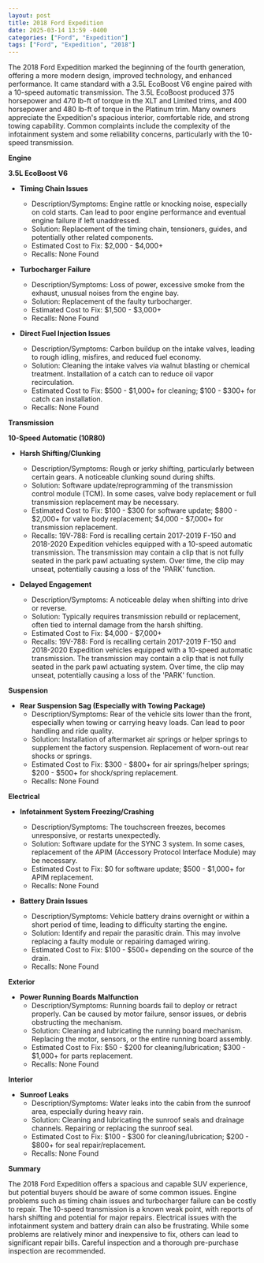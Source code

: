 ```yaml
---
layout: post
title: 2018 Ford Expedition
date: 2025-03-14 13:59 -0400
categories: ["Ford", "Expedition"]
tags: ["Ford", "Expedition", "2018"]
---
```

The 2018 Ford Expedition marked the beginning of the fourth generation, offering a more modern design, improved technology, and enhanced performance. It came standard with a 3.5L EcoBoost V6 engine paired with a 10-speed automatic transmission. The 3.5L EcoBoost produced 375 horsepower and 470 lb-ft of torque in the XLT and Limited trims, and 400 horsepower and 480 lb-ft of torque in the Platinum trim. Many owners appreciate the Expedition's spacious interior, comfortable ride, and strong towing capability. Common complaints include the complexity of the infotainment system and some reliability concerns, particularly with the 10-speed transmission.

**Engine**

**3.5L EcoBoost V6**

*   **Timing Chain Issues**
    *   Description/Symptoms: Engine rattle or knocking noise, especially on cold starts. Can lead to poor engine performance and eventual engine failure if left unaddressed.
    *   Solution: Replacement of the timing chain, tensioners, guides, and potentially other related components.
    *   Estimated Cost to Fix: $2,000 - $4,000+
    *   Recalls: None Found

*   **Turbocharger Failure**
    *   Description/Symptoms: Loss of power, excessive smoke from the exhaust, unusual noises from the engine bay.
    *   Solution: Replacement of the faulty turbocharger.
    *   Estimated Cost to Fix: $1,500 - $3,000+
    *   Recalls: None Found

* **Direct Fuel Injection Issues**
    *   Description/Symptoms: Carbon buildup on the intake valves, leading to rough idling, misfires, and reduced fuel economy.
    *   Solution: Cleaning the intake valves via walnut blasting or chemical treatment. Installation of a catch can to reduce oil vapor recirculation.
    *   Estimated Cost to Fix: $500 - $1,000+ for cleaning; $100 - $300+ for catch can installation.
    *   Recalls: None Found

**Transmission**

**10-Speed Automatic (10R80)**

*   **Harsh Shifting/Clunking**
    *   Description/Symptoms: Rough or jerky shifting, particularly between certain gears. A noticeable clunking sound during shifts.
    *   Solution: Software update/reprogramming of the transmission control module (TCM). In some cases, valve body replacement or full transmission replacement may be necessary.
    *   Estimated Cost to Fix: $100 - $300 for software update; $800 - $2,000+ for valve body replacement; $4,000 - $7,000+ for transmission replacement.
    *   Recalls: 19V-788: Ford is recalling certain 2017-2019 F-150 and 2018-2020 Expedition vehicles equipped with a 10-speed automatic transmission. The transmission may contain a clip that is not fully seated in the park pawl actuating system. Over time, the clip may unseat, potentially causing a loss of the 'PARK' function.

*   **Delayed Engagement**
    *   Description/Symptoms: A noticeable delay when shifting into drive or reverse.
    *   Solution: Typically requires transmission rebuild or replacement, often tied to internal damage from the harsh shifting.
    *   Estimated Cost to Fix: $4,000 - $7,000+
    *   Recalls: 19V-788: Ford is recalling certain 2017-2019 F-150 and 2018-2020 Expedition vehicles equipped with a 10-speed automatic transmission. The transmission may contain a clip that is not fully seated in the park pawl actuating system. Over time, the clip may unseat, potentially causing a loss of the 'PARK' function.

**Suspension**

*   **Rear Suspension Sag (Especially with Towing Package)**
    *   Description/Symptoms: Rear of the vehicle sits lower than the front, especially when towing or carrying heavy loads. Can lead to poor handling and ride quality.
    *   Solution: Installation of aftermarket air springs or helper springs to supplement the factory suspension. Replacement of worn-out rear shocks or springs.
    *   Estimated Cost to Fix: $300 - $800+ for air springs/helper springs; $200 - $500+ for shock/spring replacement.
    *   Recalls: None Found

**Electrical**

*   **Infotainment System Freezing/Crashing**
    *   Description/Symptoms: The touchscreen freezes, becomes unresponsive, or restarts unexpectedly.
    *   Solution: Software update for the SYNC 3 system. In some cases, replacement of the APIM (Accessory Protocol Interface Module) may be necessary.
    *   Estimated Cost to Fix: $0 for software update; $500 - $1,000+ for APIM replacement.
    *   Recalls: None Found

*   **Battery Drain Issues**
    *   Description/Symptoms: Vehicle battery drains overnight or within a short period of time, leading to difficulty starting the engine.
    *   Solution: Identify and repair the parasitic drain. This may involve replacing a faulty module or repairing damaged wiring.
    *   Estimated Cost to Fix: $100 - $500+ depending on the source of the drain.
    *   Recalls: None Found

**Exterior**

*   **Power Running Boards Malfunction**
    *   Description/Symptoms: Running boards fail to deploy or retract properly. Can be caused by motor failure, sensor issues, or debris obstructing the mechanism.
    *   Solution: Cleaning and lubricating the running board mechanism. Replacing the motor, sensors, or the entire running board assembly.
    *   Estimated Cost to Fix: $50 - $200 for cleaning/lubrication; $300 - $1,000+ for parts replacement.
    *   Recalls: None Found

**Interior**

*   **Sunroof Leaks**
    *   Description/Symptoms: Water leaks into the cabin from the sunroof area, especially during heavy rain.
    *   Solution: Cleaning and lubricating the sunroof seals and drainage channels. Repairing or replacing the sunroof seal.
    *   Estimated Cost to Fix: $100 - $300 for cleaning/lubrication; $200 - $800+ for seal repair/replacement.
    *   Recalls: None Found

**Summary**

The 2018 Ford Expedition offers a spacious and capable SUV experience, but potential buyers should be aware of some common issues. Engine problems such as timing chain issues and turbocharger failure can be costly to repair. The 10-speed transmission is a known weak point, with reports of harsh shifting and potential for major repairs. Electrical issues with the infotainment system and battery drain can also be frustrating. While some problems are relatively minor and inexpensive to fix, others can lead to significant repair bills. Careful inspection and a thorough pre-purchase inspection are recommended.

